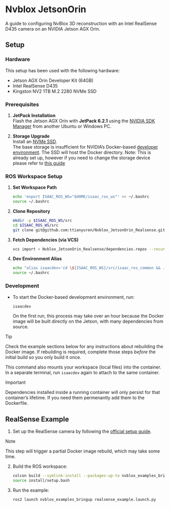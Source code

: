 # Nvblox JetsonOrin

A guide to configuring NvBlox 3D reconstruction with an Intel RealSense D435 camera on an NVIDIA Jetson AGX Orin.

## Setup

### Hardware

This setup has been used with the following hardware:

- Jetson AGX Orin Developer Kit (64GB)
- Intel RealSense D435
- Kingston NV2 1TB M.2 2280 NVMe SSD

### Prerequisites

1. **JetPack Installation**  
   Flash the Jetson AGX Orin with **JetPack 6.2.1** using the [NVIDIA SDK Manager](https://developer.nvidia.com/sdk-manager) from another Ubuntu or Windows PC.

2. **Storage Upgrade**  
   Install an [NVMe SSD](https://nvidia-isaac-ros.github.io/getting_started/hardware_setup/compute/jetson_storage.html).  
   The base storage is insufficient for NVIDIA’s Docker-based [developer environment](https://nvidia-isaac-ros.github.io/getting_started/dev_env_setup.html). The SSD will host the Docker directory. Note: This is already set up, however if you need to change the storage device please refer to [this guide](https://nvidia-isaac-ros.github.io/getting_started/hardware_setup/compute/jetson_storage.html#physically-install-ssd-and-auto-mount)

### ROS Workspace Setup

1. **Set Workspace Path**  

   ```bash
   echo 'export ISAAC_ROS_WS="$HOME/isaac_ros_ws"' >> ~/.bashrc
   source ~/.bashrc
   ```

2. **Clone Repository**  

   ```bash
   mkdir -p $ISAAC_ROS_WS/src
   cd $ISAAC_ROS_WS/src
   git clone git@github.com:ttianyuren/Nvblox_JetsonOrin_Realsense.git
   ```

3. **Fetch Dependencies (via VCS)**  

   ```bash
   vcs import < Nvblox_JetsonOrin_Realsense/dependencies.repos --recursive
   ```

4. **Dev Environment Alias**  

   ```bash
   echo "alias isaacdev='cd \${ISAAC_ROS_WS}/src/isaac_ros_common && ./scripts/run_dev.sh'" >> ~/.bashrc
   source ~/.bashrc
   ```

### Development

- To start the Docker-based development environment, run:

  ```bash
  isaacdev
  ```

  On the first run, this process may take over an hour because the Docker image will be built directly on the Jetson, with many dependencies from source.

> [!TIP]
> Check the example sections below for any instructions about rebuilding the Docker image. If rebuilding is required, complete those steps *before* the initial build so you only build it once.

  This command also mounts your workspace (local files) into the container. In a separate terminal, run `isaacdev` again to attach to the same container.

> [!IMPORTANT]  
> Dependencies installed inside a running container will only persist for that container’s lifetime. If you need them permenantly add them to the Dockerfile.

## RealSense Example

1. Set up the RealSense camera by following the [official setup guide](https://nvidia-isaac-ros.github.io/getting_started/hardware_setup/sensors/realsense_setup.html).

> [!NOTE]
> This step will trigger a partial Docker image rebuild, which may take some time.

2. Build the ROS workspace:

   ```bash
   colcon build --symlink-install --packages-up-to nvblox_examples_bringup
   source install/setup.bash
   ```

3. Run the example:

   ```bash
   ros2 launch nvblox_examples_bringup realsense_example.launch.py
   ```
